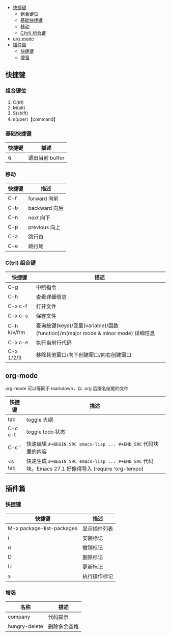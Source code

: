 
<!-- vim-markdown-toc GitLab -->

* [快捷键](#快捷键)
	* [组合键位](#组合键位)
	* [基础快捷键](#基础快捷键)
	* [移动](#移动)
	* [C(trl) 组合键](#ctrl-组合键)
* [org-mode](#org-mode)
* [插件篇](#插件篇)
	* [快捷键](#快捷键-1)
	* [增强](#增强)

<!-- vim-markdown-toc -->

## 快捷键

### 组合键位

1. C(trl)
2. M(alt)
3. S(shift)
4. s(uper)【command】

### 基础快捷键
| 快捷键 | 描述            |
|--------|-----------------|
| q      | 退出当前 buffer |

### 移动
| 快捷键 | 描述          |
|--------|---------------|
| C-f    | forward 向前  |
| C-b    | backward 向后 |
| C-n    | next 向下     |
| C-p    | previous 向上 |
| C-a    | 跳行首        |
| C-e    | 跳行尾        |

### C(trl) 组合键

| 快捷键      | 描述                                                                             |
|-------------|----------------------------------------------------------------------------------|
| C-g         | 中断指令                                                                         |
| C-h         | 查看详细信息                                                                     |
| C-x c-f     | 打开文件                                                                         |
| C-x c-s     | 保存文件                                                                         |
| C-h k/v/f/m | 查询按键(keys)/变量(variable)/函数(function)/m(major mode & minor mode) 详细信息 |
| C-x c-e     | 执行当前行代码                                                                   |
| C-x 1/2/3   | 移除其他窗口/向下创建窗口/向右创建窗口                                           |

## org-mode

org-mode 可以等同于 markdown，以 .org 后缀名结尾的文件

| 快捷键  | 描述                                                                                               |
|---------|----------------------------------------------------------------------------------------------------|
| tab     | toggle 大纲                                                                                        |
| C-c c-t | toggle todo 状态                                                                                   |
| C-c '   | 快速编辑 `#+BEGIN_SRC emacs-lisp ... #+END_SRC` 代码块里的内容                                     |
| <s tab  | 快速生成 `#+BEGIN_SRC emacs-lisp ... #+END_SRC` 代码块。Emacs 27.1 好像得导入 (require 'org-tempo) |

## 插件篇

### 快捷键

| 快捷键                    | 描述         |
|---------------------------|--------------|
| M-x package-list-packages | 显示插件列表 |
| i                         | 安装标记     |
| u                         | 撤销标记     |
| D                         | 删除标记     |
| U                         | 更新标记     |
| x                         | 执行操作标记 |

### 增强

| 名称          | 描述         |
|---------------|--------------|
| company       | 代码提示     |
| hungry-delete | 删除多余空格 |
